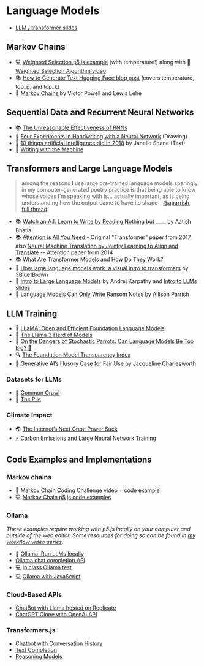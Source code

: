 # Language Models

- [LLM / transformer slides](https://docs.google.com/presentation/d/15P8hdIDF4Dp_CudvfV3QYYsF7uFNsbVIDxA1ttiZR1g/edit?usp=sharing)

## Markov Chains

- 💻 [Weighted Selection p5.js example](https://editor.p5js.org/a2zitp/sketches/un8B-P4jg) (with temperature!) along with 🚂 [Weighted Selection Algorithm video](https://youtu.be/ETphJASzYes)
- 📚 [How to Generate Text Hugging Face blog post](https://huggingface.co/blog/how-to-generate) (covers temperature, top_p, and top_k)
- 📕 [Markov Chains](http://setosa.io/blog/2014/07/26/markov-chains/) by Victor Powell and Lewis Lehe

## Sequential Data and Recurrent Neural Networks

- 📚 [The Unreasonable Effectiveness of RNNs](http://karpathy.github.io/2015/05/21/rnn-effectiveness/)
- 🎨 [Four Experiments in Handwriting with a Neural Network](https://distill.pub/2016/handwriting/) (Drawing)
- 📖 [10 things artificial intelligence did in 2018](http://aiweirdness.com/post/181621835642/10-things-artificial-intelligence-did-in-2018) by Janelle Shane (Text)
- 📖 [Writing with the Machine](https://www.robinsloan.com/notes/writing-with-the-machine/)

## Transformers and Large Language Models

> among the reasons I use large pre-trained language models sparingly in my computer-generated poetry practice is that being able to know whose voices I'm speaking with is... actually important, as is being understanding how the output came to have its shape - [@aparrish](https://twitter.com/aparrish/), [full thread](https://twitter.com/aparrish/status/1286808606466244608)

- 📚 [Watch an A.I. Learn to Write by Reading Nothing but **\_\_\_\_**](https://www.nytimes.com/interactive/2023/04/26/upshot/gpt-from-scratch.html) by Aatish Bhatia
- 📚 [Attention is All You Need](https://arxiv.org/abs/1706.03762) - Original "Transformer" paper from 2017, also [Neural Machine Translation by Jointly Learning to Align and Translate](https://arxiv.org/abs/1409.0473) -- Attention paper from 2014
- 📚 [What Are Transformer Models and How Do They Work?](https://docs.cohere.com/docs/transformer-models)
- 🎥 [How large language models work, a visual intro to transformers](https://youtu.be/wjZofJX0v4M) by 3Blue1Brown
- 🎥 [Intro to Large Language Models](https://youtu.be/zjkBMFhNj_g) by Andrej Karpathy and [Intro to LLMs slides](https://drive.google.com/file/d/1pxx_ZI7O-Nwl7ZLNk5hI3WzAsTLwvNU7/view)
- 📖 [Language Models Can Only Write Ransom Notes](https://posts.decontextualize.com/language-models-ransom-notes/) by Allison Parrish

## LLM Training

- 🦙 [LLaMA: Open and Efficient Foundation Language Models](https://arxiv.org/pdf/2302.13971.pdf)
- 🦙 [The Llama 3 Herd of Models](https://arxiv.org/pdf/2407.21783)
- 🦜 [On the Dangers of Stochastic Parrots: Can Language Models Be Too Big? 🦜](https://dl.acm.org/doi/10.1145/3442188.3445922)
- 🔍 [The Foundation Model Transparency Index](https://crfm.stanford.edu/fmti/May-2024/index.html)
- 📖 [Generative AI’s Illusory Case for Fair Use](https://papers.ssrn.com/sol3/papers.cfm?abstract_id=4924997) by Jacqueline Charlesworth

### Datasets for LLMs

- 🔢 [Common Crawl](https://commoncrawl.org/)
- 🔢 [The Pile](https://pile.eleuther.ai/)

### Climate Impact

- 🌏 [The Internet’s Next Great Power Suck](https://www.theatlantic.com/technology/archive/2023/08/ai-carbon-emissions-data-centers/675094/)
- ⚡️ [Carbon Emissions and Large Neural Network Training ](https://arxiv.org/ftp/arxiv/papers/2104/2104.10350.pdf)

## Code Examples and Implementations

### Markov chains

- 🚂 [Markov Chain Coding Challenge video + code example](https://thecodingtrain.com/challenges/42-markov-chain-name-generator)
- 💻 [Markov Chain p5.js code examples](https://editor.p5js.org/a2zitp/collections/WEXEPRHuE)

### Ollama

_These examples require working with p5.js locally on your computer and outside of the web editor. Some resources for doing so can be found in [my workflow video series](https://thecodingtrain.com/tracks/2018-workflow)._

- 🦙 [Ollama: Run LLMs locally](https://ollama.ai/)
- [Ollama chat completion API](https://github.com/ollama/ollama/blob/main/docs/api.md#generate-a-chat-completion)
- 💻 [In class Ollama test](ollama)
- 💻 [Ollama with JavaScript](https://github.com/Programming-from-A-to-Z/Ollama-Examples)

### Cloud-Based APIs

- [ChatBot with Llama hosted on Replicate](https://github.com/Programming-from-A-to-Z/llama-chatbot-replicate)
- [ChatGPT Clone with OpenAI API](https://github.com/Programming-from-A-to-Z/ChatGPT-clone)

### Transformers.js

- [Chatbot with Conversation History](https://editor.p5js.org/ml_4_cc/sketches/9p1iIuauz)
- [Text Completion](https://editor.p5js.org/ml_4_cc/sketches/hTbzuq37iJ)
- [Reasoning Models](https://editor.p5js.org/xenova/sketches/DTztSM0uI)
